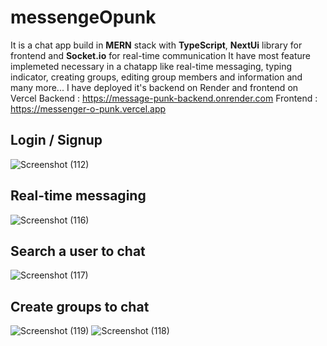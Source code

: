 # messengeOpunk

It is a chat app build in **MERN** stack with **TypeScript**, **NextUi** library for frontend and **Socket.io** for real-time communication
It have most feature implemeted necessary in a chatapp like real-time messaging, typing indicator, creating groups, editing group members and information and many more...
I have deployed it's backend on Render and frontend on Vercel
Backend : https://message-punk-backend.onrender.com
Frontend : https://messenger-o-punk.vercel.app

## Login / Signup
![Screenshot (112)](https://github.com/Sidd-77/messengerOpunk/assets/102907405/9d59316d-0f23-44d0-9c68-35c58761666e)

## Real-time messaging
![Screenshot (116)](https://github.com/Sidd-77/messengerOpunk/assets/102907405/0d18e3c6-9cc0-41a2-9943-8fdae89e4a7f)

## Search a user to chat
![Screenshot (117)](https://github.com/Sidd-77/messengerOpunk/assets/102907405/0f3775c3-ac42-4271-9cbe-32dbcb945db5)

## Create groups to chat
![Screenshot (119)](https://github.com/Sidd-77/messengerOpunk/assets/102907405/1321c1f9-6caf-4d9a-b695-5c737eb0d1e3)
![Screenshot (118)](https://github.com/Sidd-77/messengerOpunk/assets/102907405/9e7d1cdf-1f55-4f8d-be77-ae203ea685ba)


